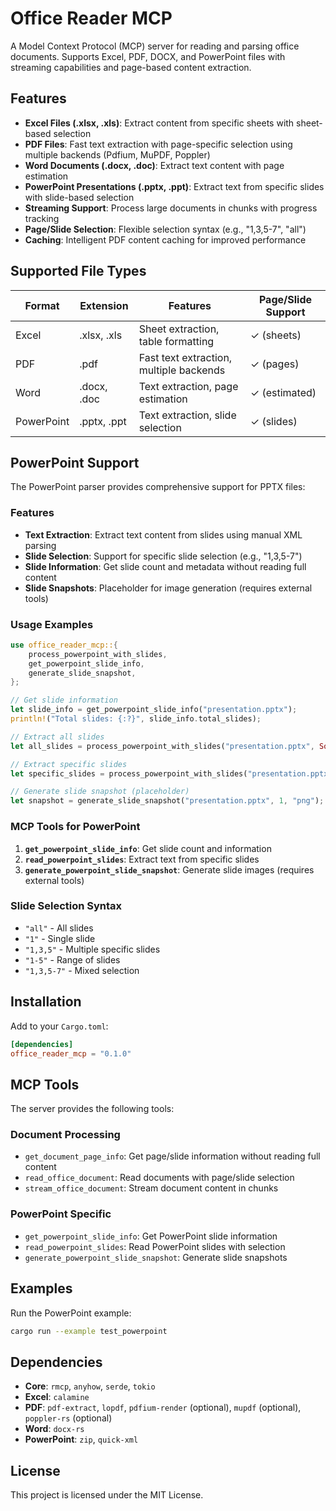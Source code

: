# Office Reader MCP

A Model Context Protocol (MCP) server for reading and parsing office documents. Supports Excel, PDF, DOCX, and PowerPoint files with streaming capabilities and page-based content extraction.

## Features

- **Excel Files (.xlsx, .xls)**: Extract content from specific sheets with sheet-based selection
- **PDF Files**: Fast text extraction with page-specific selection using multiple backends (Pdfium, MuPDF, Poppler)
- **Word Documents (.docx, .doc)**: Extract text content with page estimation
- **PowerPoint Presentations (.pptx, .ppt)**: Extract text from specific slides with slide-based selection
- **Streaming Support**: Process large documents in chunks with progress tracking
- **Page/Slide Selection**: Flexible selection syntax (e.g., "1,3,5-7", "all")
- **Caching**: Intelligent PDF content caching for improved performance

## Supported File Types

| Format | Extension | Features | Page/Slide Support |
|--------|-----------|----------|-------------------|
| Excel | .xlsx, .xls | Sheet extraction, table formatting | ✓ (sheets) |
| PDF | .pdf | Fast text extraction, multiple backends | ✓ (pages) |
| Word | .docx, .doc | Text extraction, page estimation | ✓ (estimated) |
| PowerPoint | .pptx, .ppt | Text extraction, slide selection | ✓ (slides) |

## PowerPoint Support

The PowerPoint parser provides comprehensive support for PPTX files:

### Features
- **Text Extraction**: Extract text content from slides using manual XML parsing
- **Slide Selection**: Support for specific slide selection (e.g., "1,3,5-7")
- **Slide Information**: Get slide count and metadata without reading full content
- **Slide Snapshots**: Placeholder for image generation (requires external tools)

### Usage Examples

```rust
use office_reader_mcp::{
    process_powerpoint_with_slides,
    get_powerpoint_slide_info,
    generate_slide_snapshot,
};

// Get slide information
let slide_info = get_powerpoint_slide_info("presentation.pptx");
println!("Total slides: {:?}", slide_info.total_slides);

// Extract all slides
let all_slides = process_powerpoint_with_slides("presentation.pptx", Some("all".to_string()));

// Extract specific slides
let specific_slides = process_powerpoint_with_slides("presentation.pptx", Some("1,3,5-7".to_string()));

// Generate slide snapshot (placeholder)
let snapshot = generate_slide_snapshot("presentation.pptx", 1, "png");
```

### MCP Tools for PowerPoint

1. **`get_powerpoint_slide_info`**: Get slide count and information
2. **`read_powerpoint_slides`**: Extract text from specific slides
3. **`generate_powerpoint_slide_snapshot`**: Generate slide images (requires external tools)

### Slide Selection Syntax

- `"all"` - All slides
- `"1"` - Single slide
- `"1,3,5"` - Multiple specific slides
- `"1-5"` - Range of slides
- `"1,3,5-7"` - Mixed selection

## Installation

Add to your `Cargo.toml`:

```toml
[dependencies]
office_reader_mcp = "0.1.0"
```

## MCP Tools

The server provides the following tools:

### Document Processing
- `get_document_page_info`: Get page/slide information without reading full content
- `read_office_document`: Read documents with page/slide selection
- `stream_office_document`: Stream document content in chunks

### PowerPoint Specific
- `get_powerpoint_slide_info`: Get PowerPoint slide information
- `read_powerpoint_slides`: Read PowerPoint slides with selection
- `generate_powerpoint_slide_snapshot`: Generate slide snapshots

## Examples

Run the PowerPoint example:
```bash
cargo run --example test_powerpoint
```

## Dependencies

- **Core**: `rmcp`, `anyhow`, `serde`, `tokio`
- **Excel**: `calamine`
- **PDF**: `pdf-extract`, `lopdf`, `pdfium-render` (optional), `mupdf` (optional), `poppler-rs` (optional)
- **Word**: `docx-rs`
- **PowerPoint**: `zip`, `quick-xml`

## License

This project is licensed under the MIT License. 